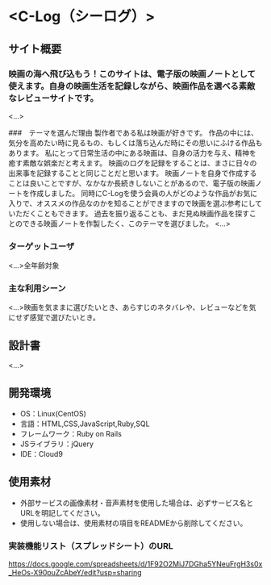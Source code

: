 # <C-Log（シーログ）>

## サイト概要
### 映画の海へ飛び込もう！このサイトは、電子版の映画ノートとして使えます。自身の映画生活を記録しながら、映画作品を選べる素敵なレビューサイトです。
<...>

###　テーマを選んだ理由 製作者である私は映画が好きです。  作品の中には、気分を高めたい時に見るもの、もしくは落ち込んだ時にその思いにふける作品もあります。  私にとって日常生活の中にある映画は、自身の活力を与え、精神を癒す素敵な娯楽だと考えます。  映画のログを記録をすることは、まさに日々の出来事を記録することと同じことだと思います。  映画ノートを自身で作成することは良いことですが、なかなか長続きしないことがあるので、電子版の映画ノートを作成しました。  同時にC-Logを使う会員の人がどのような作品がお気に入りで、オススメの作品なのかを知ることができますので映画を選ぶ参考にしていただくこともできます。  過去を振り返ることも、まだ見ぬ映画作品を探すことのできる映画ノートを作製したく、このテーマを選びました。
<...>

### ターゲットユーザ
<...>全年齢対象

### 主な利用シーン
<...>映画を気ままに選びたいとき、あらすじのネタバレや、レビューなどを気にせず感覚で選びたいとき。

## 設計書
<...>

## 開発環境
- OS：Linux(CentOS)
- 言語：HTML,CSS,JavaScript,Ruby,SQL
- フレームワーク：Ruby on Rails
- JSライブラリ：jQuery
- IDE：Cloud9

## 使用素材
- 外部サービスの画像素材・音声素材を使用した場合は、必ずサービス名とURLを明記してください。
- 使用しない場合は、使用素材の項目をREADMEから削除してください。

### 実装機能リスト（スプレッドシート）のURL
https://docs.google.com/spreadsheets/d/1F92O2MiJ7DGha5YNeuFrgH3s0x_HeOs-X90puZcAbeY/edit?usp=sharing
